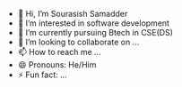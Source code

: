 - 👋 Hi, I’m Sourasish Samadder
- 👀 I’m interested in software development
- 🌱 I’m currently pursuing Btech in CSE(DS)
- 💞️ I’m looking to collaborate on ...
- 📫 How to reach me ...
- 😄 Pronouns: He/Him
- ⚡ Fun fact: ...

<!---
sourasish-2006/sourasish-2006 is a ✨ special ✨ repository because its `README.md` (this file) appears on your GitHub profile.
You can click the Preview link to take a look at your changes.
--->
